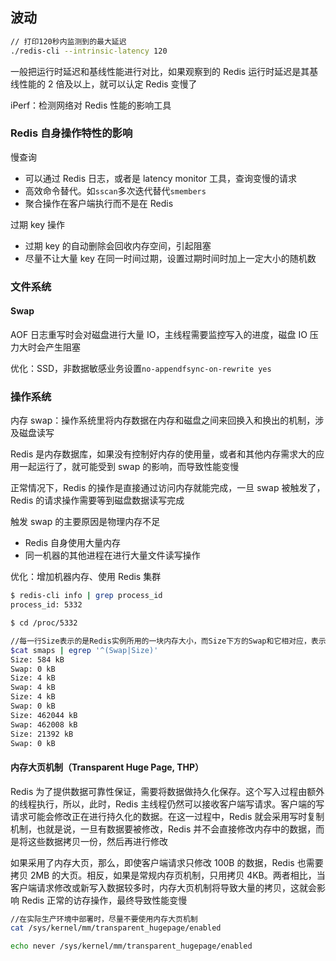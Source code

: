 ## 波动

```sh
// 打印120秒内监测到的最大延迟
./redis-cli --intrinsic-latency 120
```

一般把运行时延迟和基线性能进行对比，如果观察到的 Redis 运行时延迟是其基线性能的 2 倍及以上，就可以认定 Redis 变慢了

iPerf：检测网络对 Redis 性能的影响工具

### Redis 自身操作特性的影响

慢查询
  - 可以通过 Redis 日志，或者是 latency monitor 工具，查询变慢的请求
  - 高效命令替代。如`sscan`多次迭代替代`smembers`
  - 聚合操作在客户端执行而不是在 Redis

过期 key 操作
  - 过期 key 的自动删除会回收内存空间，引起阻塞
  - 尽量不让大量 key 在同一时间过期，设置过期时间时加上一定大小的随机数

### 文件系统

#### Swap

AOF 日志重写时会对磁盘进行大量 IO，主线程需要监控写入的进度，磁盘 IO 压力大时会产生阻塞

优化：SSD，非数据敏感业务设置`no-appendfsync-on-rewrite yes`

### 操作系统

内存 swap：操作系统里将内存数据在内存和磁盘之间来回换入和换出的机制，涉及磁盘读写

Redis 是内存数据库，如果没有控制好内存的使用量，或者和其他内存需求大的应用一起运行了，就可能受到 swap 的影响，而导致性能变慢

正常情况下，Redis 的操作是直接通过访问内存就能完成，一旦 swap 被触发了，Redis 的请求操作需要等到磁盘数据读写完成

触发 swap 的主要原因是物理内存不足
  - Redis 自身使用大量内存
  - 同一机器的其他进程在进行大量文件读写操作

优化：增加机器内存、使用 Redis 集群

```sh
$ redis-cli info | grep process_id
process_id: 5332

$ cd /proc/5332

//每一行Size表示的是Redis实例所用的一块内存大小，而Size下方的Swap和它相对应，表示这块Size大小的内存区域有多少已经被换出到磁盘上
$cat smaps | egrep '^(Swap|Size)'
Size: 584 kB
Swap: 0 kB
Size: 4 kB
Swap: 4 kB
Size: 4 kB
Swap: 0 kB
Size: 462044 kB
Swap: 462008 kB
Size: 21392 kB
Swap: 0 kB
```

#### 内存大页机制（Transparent Huge Page, THP）

Redis 为了提供数据可靠性保证，需要将数据做持久化保存。这个写入过程由额外的线程执行，所以，此时，Redis 主线程仍然可以接收客户端写请求。客户端的写请求可能会修改正在进行持久化的数据。在这一过程中，Redis 就会采用写时复制机制，也就是说，一旦有数据要被修改，Redis 并不会直接修改内存中的数据，而是将这些数据拷贝一份，然后再进行修改

如果采用了内存大页，那么，即使客户端请求只修改 100B 的数据，Redis 也需要拷贝 2MB 的大页。相反，如果是常规内存页机制，只用拷贝 4KB。两者相比，当客户端请求修改或新写入数据较多时，内存大页机制将导致大量的拷贝，这就会影响 Redis 正常的访存操作，最终导致性能变慢

```sh
//在实际生产环境中部署时，尽量不要使用内存大页机制
cat /sys/kernel/mm/transparent_hugepage/enabled

echo never /sys/kernel/mm/transparent_hugepage/enabled

```
